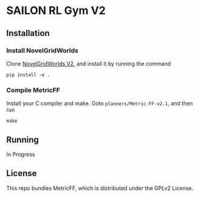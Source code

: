 # SAILON RL Gym V2

## Installation
### Install NovelGridWorlds
Clone [NovelGridWorlds V2](https://github.com/tufts-ai-robotics-group/NovelGridWorldsV2), and install it by running the command
```
pip install -e .
```

### Compile MetricFF
Install your C compiler and make. Goto `planners/Metric-FF-v2.1`, and
then run 
```
make
```


## Running
In Progress

## License
This repo bundles MetricFF, which is distributed under the GPLv2 License.
